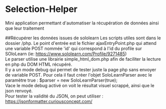 # Selection-Helper
Mini application permettant d'automatiser la récupération de données ainsi que leur traitement

##Récupérer les données issues de sololearn
Les scripts utiles sont dans le dossier /php. Le point d'entrée est le fichier ajaxEntryPoint.php qui attend une variable POST nommée 'id' qui correspond à l'id du profile sur SOloLearn (ie: https://www.sololearn.com/Profile/9271485)
<br/>
Le parser utilise une librairie simple_html_dom.php afin de faciliter la lecture en php du DOM HTML récupéré.
<br/>
Il y a un mode debug qui permet de tester juste la page php sans envoyer de variable POST. Pour cela il faut créer l'objet SoloLearnParser avec le paramètre true : $parser = new SoloLearnParser(true);
<br/> Vace le mode debug activé on voit le résultat visuel scrappé, ainsi que le json renvoyé.
<br/>Pour tester la validité du JSON, on peut utiliser : https://jsonformatter.curiousconcept.com/
